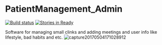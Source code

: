 # PatientManagement_Admin

[![Build status](https://ci.appveyor.com/api/projects/status/fsvv6mhubamfmnvw?svg=true)](https://ci.appveyor.com/project/Magik3a/patientmanagement-admin)
[![Stories in Ready](https://badge.waffle.io/Magik3a/PatientManagement_Admin.svg?label=ready&title=Ready)](http://waffle.io/Magik3a/PatientManagement_Admin)


Software for managing small clinks and adding meetings and user info like lifestyle, bad habits and etc.
<img src="https://preview.ibb.co/cKMpAk/capture20170504171028912.png" alt="capture20170504171028912" border="0">
